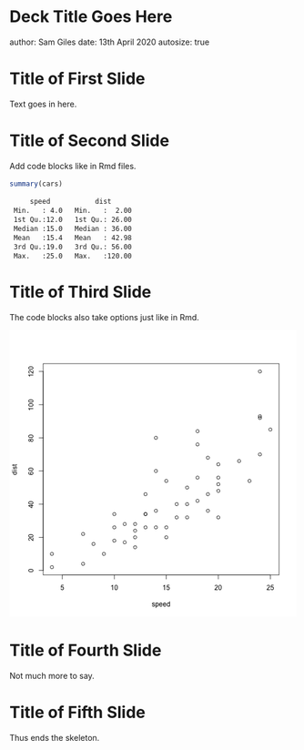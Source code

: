 Deck Title Goes Here
========================================================
author: Sam Giles
date: 13th April 2020
autosize: true

Title of First Slide
========================================================

Text goes in here.

Title of Second Slide
========================================================

Add code blocks like in Rmd files.


```r
summary(cars)
```

```
     speed           dist       
 Min.   : 4.0   Min.   :  2.00  
 1st Qu.:12.0   1st Qu.: 26.00  
 Median :15.0   Median : 36.00  
 Mean   :15.4   Mean   : 42.98  
 3rd Qu.:19.0   3rd Qu.: 56.00  
 Max.   :25.0   Max.   :120.00  
```

Title of Third Slide
========================================================

The code blocks also take options just like in Rmd.

![plot of chunk unnamed-chunk-2](slide-deck-figure/unnamed-chunk-2-1.png)

Title of Fourth Slide
========================================================

Not much more to say.

Title of Fifth Slide
========================================================

Thus ends the skeleton.
